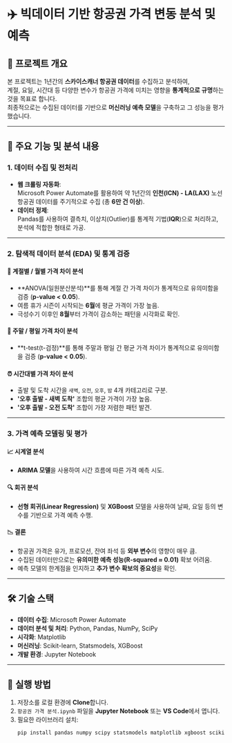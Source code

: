 # ✈️ 빅데이터 기반 항공권 가격 변동 분석 및 예측

## 📖 프로젝트 개요
본 프로젝트는 1년간의 **스카이스캐너 항공권 데이터**를 수집하고 분석하여,  
계절, 요일, 시간대 등 다양한 변수가 항공권 가격에 미치는 영향을 **통계적으로 규명**하는 것을 목표로 합니다.  
최종적으로는 수집된 데이터를 기반으로 **머신러닝 예측 모델**을 구축하고 그 성능을 평가했습니다.

---

## 🚀 주요 기능 및 분석 내용

### 1. 데이터 수집 및 전처리
- **웹 크롤링 자동화**:  
  Microsoft Power Automate를 활용하여 약 1년간의 **인천(ICN) - LA(LAX)** 노선 항공권 데이터를 주기적으로 수집 (총 **6만 건 이상**).
- **데이터 정제**:  
  Pandas를 사용하여 결측치, 이상치(Outlier)를 통계적 기법(**IQR**)으로 처리하고, 분석에 적합한 형태로 가공.

---

### 2. 탐색적 데이터 분석 (EDA) 및 통계 검증

#### 📅 계절별 / 월별 가격 차이 분석
- **ANOVA(일원분산분석)**를 통해 계절 간 가격 차이가 통계적으로 유의미함을 검증 (**p-value < 0.05**).
- 여름 휴가 시즌이 시작되는 **6월**에 평균 가격이 가장 높음.
- 극성수기 이후인 **8월**부터 가격이 감소하는 패턴을 시각화로 확인.

#### 📆 주말 / 평일 가격 차이 분석
- **t-test(t-검정)**를 통해 주말과 평일 간 평균 가격 차이가 통계적으로 유의미함을 검증 (**p-value < 0.05**).

#### ⏰ 시간대별 가격 차이 분석
- 출발 및 도착 시간을 `새벽`, `오전`, `오후`, `밤` 4개 카테고리로 구분.
- **'오후 출발 - 새벽 도착'** 조합의 평균 가격이 가장 높음.
- **'오후 출발 - 오전 도착'** 조합이 가장 저렴한 패턴 발견.

---

### 3. 가격 예측 모델링 및 평가

#### 📈 시계열 분석
- **ARIMA 모델**을 사용하여 시간 흐름에 따른 가격 예측 시도.

#### 🔍 회귀 분석
- **선형 회귀(Linear Regression)** 및 **XGBoost** 모델을 사용하여 날짜, 요일 등의 변수를 기반으로 가격 예측 수행.

#### 📉 결론
- 항공권 가격은 유가, 프로모션, 잔여 좌석 등 **외부 변수**의 영향이 매우 큼.
- 수집된 데이터만으로는 **유의미한 예측 성능(R-squared ≈ 0.01)** 확보 어려움.
- 예측 모델의 한계점을 인지하고 **추가 변수 확보의 중요성**을 확인.

---

## 🛠️ 기술 스택
- **데이터 수집**: Microsoft Power Automate
- **데이터 분석 및 처리**: Python, Pandas, NumPy, SciPy
- **시각화**: Matplotlib
- **머신러닝**: Scikit-learn, Statsmodels, XGBoost
- **개발 환경**: Jupyter Notebook

---

## 🏁 실행 방법
1. 저장소를 로컬 환경에 **Clone**합니다.
2. `항공권 가격 분석.ipynb` 파일을 **Jupyter Notebook** 또는 **VS Code**에서 엽니다.
3. 필요한 라이브러리 설치:
   ```bash
   pip install pandas numpy scipy statsmodels matplotlib xgboost scikit-learn
